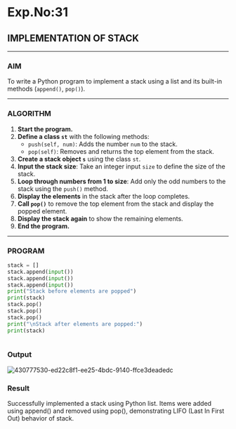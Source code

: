 # Exp.No:31  
## IMPLEMENTATION OF STACK

---

### AIM  
To write a Python program to implement a stack using a list and its built-in methods (`append()`, `pop()`).

---

### ALGORITHM

1. **Start the program.**
2. **Define a class `st`** with the following methods:
   - `push(self, num)`: Adds the number `num` to the stack.
   - `pop(self)`: Removes and returns the top element from the stack.
3. **Create a stack object `s`** using the class `st`.
4. **Input the stack size**: Take an integer input `size` to define the size of the stack.
5. **Loop through numbers from 1 to size**: Add only the odd numbers to the stack using the `push()` method.
6. **Display the elements** in the stack after the loop completes.
7. **Call `pop()`** to remove the top element from the stack and display the popped element.
8. **Display the stack again** to show the remaining elements.
9. **End the program.**

---

### PROGRAM

```python
stack = []
stack.append(input())
stack.append(input())
stack.append(input())
print("Stack before elements are popped")
print(stack)
stack.pop()
stack.pop()
stack.pop()
print("\nStack after elements are popped:")
print(stack)



```

### Output

![430777530-ed22c8f1-ee25-4bdc-9140-ffce3deadedc](https://github.com/user-attachments/assets/7ee5b77e-950f-4850-b6d7-e650ccd49139)


### Result 
Successfully implemented a stack using Python list. Items were added using append() and removed using pop(), demonstrating LIFO (Last In First Out) behavior of stack.
